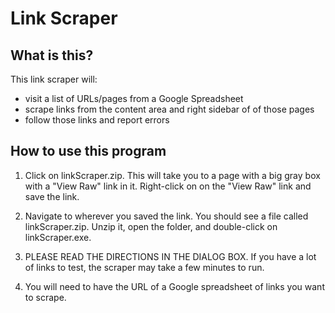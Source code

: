 Link Scraper
============

What is this?
-------------------
This link scraper will:
- visit a list of URLs/pages from a Google Spreadsheet
- scrape links from the content area and right sidebar of of those pages
- follow those links and report errors

How to use this program
----------------------------------
1. Click on linkScraper.zip. This will take you to a page with a big gray box with a "View Raw" link in it. Right-click on on the "View Raw" link and save the link.

2. Navigate to wherever you saved the link. You should see a file called linkScraper.zip. Unzip it, open the folder, and double-click on linkScraper.exe.

3. PLEASE READ THE DIRECTIONS IN THE DIALOG BOX. If you have a lot of links to test, the scraper may take a few minutes to run.

4. You will need to have the URL of a Google spreadsheet of links you want to scrape.
